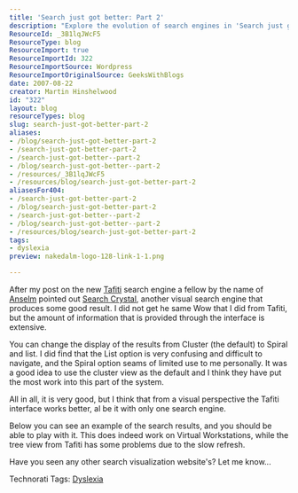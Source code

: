 ```yaml
---
title: 'Search just got better: Part 2'
description: "Explore the evolution of search engines in 'Search just got better: Part 2.' Discover insights on Tafiti and Search Crystal's unique visual interfaces."
ResourceId: _3B1lqJWcF5
ResourceType: blog
ResourceImport: true
ResourceImportId: 322
ResourceImportSource: Wordpress
ResourceImportOriginalSource: GeeksWithBlogs
date: 2007-08-22
creator: Martin Hinshelwood
id: "322"
layout: blog
resourceTypes: blog
slug: search-just-got-better-part-2
aliases:
- /blog/search-just-got-better-part-2
- /search-just-got-better-part-2
- /search-just-got-better--part-2
- /blog/search-just-got-better--part-2
- /resources/_3B1lqJWcF5
- /resources/blog/search-just-got-better-part-2
aliasesFor404:
- /search-just-got-better-part-2
- /blog/search-just-got-better-part-2
- /search-just-got-better--part-2
- /blog/search-just-got-better--part-2
- /resources/blog/search-just-got-better-part-2
tags:
- dyslexia
preview: nakedalm-logo-128-link-1-1.png

---
```

After my post on the new [Tafiti](http://www.tafiti.com/) search engine a fellow by the name of [Anselm](http://www.searchcrystal.com/) pointed out [Search Crystal](http://www.searchcrystal.com "http://www.searchcrystal.com"), another visual search engine that produces some good result. I did not get he same Wow that I did from Tafiti, but the amount of information that is provided through the interface is extensive.

You can change the display of the results from Cluster (the default) to Spiral and list. I did find that the List option is very confusing and difficult to navigate, and the Spiral option seams of limited use to me personally. It was a good idea to use the cluster view as the default and I think they have put the most work into this part of the system.

All in all, it is very good, but I think that from a visual perspective the Tafiti interface works better, al be it with only one search engine.

Below you can see an example of the search results, and you should be able to play with it. This does indeed work on Virtual Workstations, while the tree view from Tafiti has some problems due to the slow refresh.

Have you seen any other search visualization website's? Let me know...

Technorati Tags: [Dyslexia](http://technorati.com/tags/Dyslexia)
